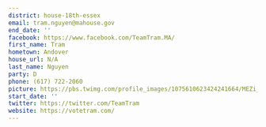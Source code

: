 ```yaml
---
district: house-18th-essex
email: tram.nguyen@mahouse.gov
end_date: ''
facebook: https://www.facebook.com/TeamTram.MA/
first_name: Tram
hometown: Andover
house_url: N/A
last_name: Nguyen
party: D
phone: (617) 722-2060
picture: https://pbs.twimg.com/profile_images/1075610623424241664/MEZi_pKa_400x400.jpg
start_date: ''
twitter: https://twitter.com/TeamTram
website: https://votetram.com/
---
```

